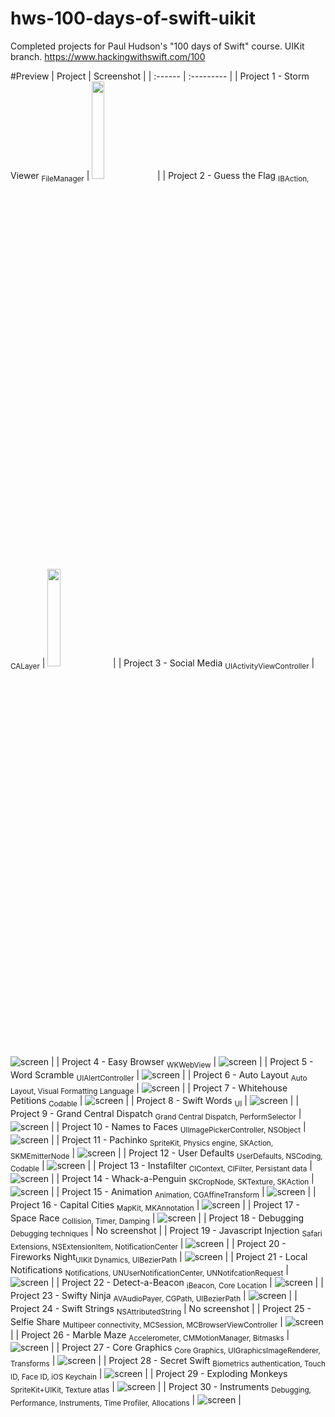 # hws-100-days-of-swift-uikit
Completed projects for Paul Hudson's "100 days of Swift" course. UIKit branch. https://www.hackingwithswift.com/100

#Preview
| Project | Screenshot |
| :------ | :--------- |
| Project 1 - Storm Viewer <sub>FileManager</sub> | <img src="https://raw.githubusercontent.com/haozujz/hws-100-days-of-swift-uikit/master/preview/p1.png" width="20%"/> |
| Project 2 - Guess the Flag <sub>IBAction, CALayer</sub> | <img src="https://raw.githubusercontent.com/haozujz/hws-100-days-of-swift-uikit/master/preview/p2.png" width="20%"/> |
| Project 3 - Social Media <sub>UIActivityViewController</sub> | ![screen](preview/p1s.png) |
| Project 4 - Easy Browser <sub>WKWebView</sub> | ![screen](preview/p2s.png) |
| Project 5 - Word Scramble <sub>UIAlertController</sub> | ![screen](preview/p1b.png) |
| Project 6 - Auto Layout <sub>Auto Layout, Visual Formatting Language</sub> | ![screen](preview/p2b.png) |
| Project 7 - Whitehouse Petitions <sub>Codable</sub> | ![screen](preview/p1i.png) |
| Project 8 - Swift Words <sub>UI</sub> | ![screen](preview/p2i.png) |
| Project 9 - Grand Central Dispatch <sub>Grand Central Dispatch, PerformSelector</sub> | ![screen](preview/p9.png) |
| Project 10 - Names to Faces <sub>UIImagePickerController, NSObject</sub> | ![screen](preview/p10.png) |
| Project 11 - Pachinko <sub>SpriteKit, Physics engine, SKAction, SKMEmitterNode</sub> | ![screen](preview/p11.png) |
| Project 12 - User Defaults <sub>UserDefaults, NSCoding, Codable</sub> | ![screen](preview/p12.png) |
| Project 13 - Instafilter <sub>CIContext, CIFilter, Persistant data</sub> | ![screen](preview/p13.png) |
| Project 14 - Whack-a-Penguin <sub>SKCropNode, SKTexture, SKAction</sub> | ![screen](preview/p14.png) |
| Project 15 - Animation <sub>Animation, CGAffineTransform</sub> | ![screen](preview/p15.png) |
| Project 16 - Capital Cities <sub>MapKit, MKAnnotation</sub> | ![screen](preview/p16.png) |
| Project 17 - Space Race <sub>Collision, Timer, Damping</sub> | ![screen](preview/p17.png) |
| Project 18 - Debugging <sub>Debugging techniques</sub> | No screenshot |
| Project 19 - Javascript Injection <sub>Safari Extensions, NSExtensionItem, NotificationCenter</sub> | ![screen](preview/p19.png) |
| Project 20 - Fireworks Night<sub>UIKit Dynamics, UIBezierPath</sub> | ![screen](preview/p20.png) |
| Project 21 - Local Notifications <sub>Notifications, UNUserNotificationCenter, UNNotifcationRequest</sub> | ![screen](preview/p21.png) |
| Project 22 - Detect-a-Beacon <sub>iBeacon, Core Location</sub> | ![screen](preview/p22.png) |
| Project 23 - Swifty Ninja <sub>AVAudioPayer, CGPath, UIBezierPath</sub> | ![screen](preview/p23.png) |
| Project 24 - Swift Strings <sub>NSAttributedString</sub> | No screenshot |
| Project 25 - Selfie Share <sub>Multipeer connectivity, MCSession, MCBrowserViewController</sub> | ![screen](preview/p25.png) |
| Project 26 - Marble Maze <sub>Accelerometer, CMMotionManager, Bitmasks</sub> | ![screen](preview/p26.png) |
| Project 27 - Core Graphics <sub>Core Graphics, UIGraphicsImageRenderer, Transforms</sub> | ![screen](preview/p27.png) |
| Project 28 - Secret Swift <sub>Biometrics authentication, Touch ID, Face ID, iOS Keychain</sub> | ![screen](preview/p28.png) |
| Project 29 - Exploding Monkeys <sub>SpriteKit+UIKit, Texture atlas</sub> | ![screen](preview/p29.png) |
| Project 30 - Instruments <sub>Debugging, Performance, Instruments, Time Profiler, Allocations</sub> | ![screen](preview/p30.png) |
